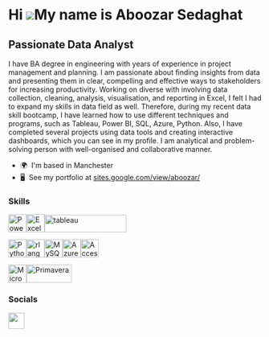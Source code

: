 Hi ![](https://user-images.githubusercontent.com/18350557/176309783-0785949b-9127-417c-8b55-ab5a4333674e.gif)My name is Aboozar Sedaghat
========================================================================================================================================

Passionate Data Analyst
-----------------------

I have BA degree in engineering with years of experience in project management and planning. I am passionate about finding insights from data and presenting them in clear, compelling and effective ways to stakeholders for increasing productivity. Working on diverse with involving data collection, cleaning, analysis, visualisation, and reporting in Excel, I felt I had to expand my skills in data field as well. Therefore, during my recent data skill bootcamp, I have learned how to use different techniques and programs, such as Tableau, Power BI, SQL, Azure, Python. Also, I have completed several projects using data tools and creating interactive dashboards, which you can see in my profile. I am analytical and problem-solving person with well-organised and collaborative manner.

* 🌍  I'm based in Manchester
* 🖥️  See my portfolio at [sites.google.com/view/aboozar/](http://sites.google.com/view/aboozar/)

### Skills

<p align="left">
<a href="https://www.microsoft.com/en-us/power-platform/products/power-bi" target="_blank" rel="noreferrer"><img src="https://cdn.worldvectorlogo.com/logos/power-bi.svg" width="36" height="36" alt="PowerBi" /></a><a href="https://www.microsoft.com/en-gb/microsoft-365/excel" target="_blank" rel="noreferrer"><img src="https://cdn.worldvectorlogo.com/logos/excel-4.svg" width="36" height="36" alt="Excel" /></a><a href="https://www.tableau.com/" target="_blank" rel="noreferrer"><img src="https://raw.githubusercontent.com/gilbarbara/logos/main/logos/tableau.svg" width="163" height="35" alt="tableau" /></a>
  
  <a href="https://www.python.org/" target="_blank" rel="noreferrer"><img src="https://raw.githubusercontent.com/danielcranney/readme-generator/main/public/icons/skills/python-colored.svg" width="36" height="36" alt="Python" /></a><a href="https://www.r-project.org/" target="_blank" rel="noreferrer"><img src="https://raw.githubusercontent.com/danielcranney/readme-generator/main/public/icons/skills/rlang-colored.svg" width="36" height="36" alt="rlang" /></a><a href="https://www.mysql.com/" target="_blank" rel="noreferrer"><img src="https://raw.githubusercontent.com/danielcranney/readme-generator/main/public/icons/skills/mysql-colored.svg" width="36" height="36" alt="MySQL" /></a><a href="https://azure.microsoft.com/en-gb" target="_blank" rel="noreferrer"><img src="https://cdn.worldvectorlogo.com/logos/azure-2.svg" width="36" height="36" alt="Azure" /></a><a href="https://www.microsoft.com/en-gb/microsoft-365/access" target="_blank" rel="noreferrer"><img src="https://cdn.worldvectorlogo.com/logos/microsoft-access-1.svg" width="36" height="36" alt="Access" /></a>

  <a href="https://www.microsoft.com/en-gb/microsoft-365/project/project-management-software" target="_blank" rel="noreferrer"><img src="https://cdn.worldvectorlogo.com/logos/microsoft-project-2019-present-.svg" width="36" height="36" alt="Microsoft Project" /></a><a href="https://www.oracle.com/uk/construction-engineering/primavera-p6/#rc30p1" target="_blank" rel="noreferrer"><img src="https://d8285fmxt3duy.cloudfront.net/teleusers/vid_presentacion_cursos/courseImage_PRIMAVERA_1488373689_.png" width="90" height="36" alt="Primavera" /></a>
  
</p>


### Socials

<p align="left"> <a href="https://www.linkedin.com/in/aboozarsedaghat" target="_blank" rel="noreferrer"> <picture> <source media="(prefers-color-scheme: dark)" srcset="https://raw.githubusercontent.com/danielcranney/readme-generator/main/public/icons/socials/linkedin-dark.svg" /> <source media="(prefers-color-scheme: light)" srcset="https://raw.githubusercontent.com/danielcranney/readme-generator/main/public/icons/socials/linkedin.svg" /> <img src="https://raw.githubusercontent.com/danielcranney/readme-generator/main/public/icons/socials/linkedin.svg" width="32" height="32" /> </picture> </a></p>
